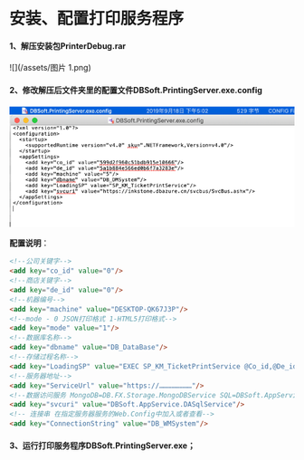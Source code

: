 # 安装、配置打印服务程序

#### 1、解压安装包PrinterDebug.rar

![](/assets/图片 1.png)

#### 2、修改解压后文件夹里的配置文件DBSoft.PrintingServer.exe.config

![](/assets/002.png)

**配置说明**：

```html
<!--公司关键字-->
<add key="co_id" value="0"/>
<!--商店关键字-->
<add key="de_id" value="0"/>
<!--机器编号-->
<add key="machine" value="DESKTOP-QK67J3P"/>
<!--mode - 0 JSON打印格式 1-HTML5打印格式-->
<add key="mode" value="1"/>
<!--数据库名称-->
<add key="dbname" value="DB_DataBase"/>
<!--存储过程名称-->
<add key="LoadingSP" value="EXEC SP_KM_TicketPrintService @Co_id,@De_id,@Machine,@ServerGuid"/>
<!--服务器地址-->
<add key="ServiceUrl" value="https://……………………"/>
<!--数据访问服务 MongoDB=DB.FX.Storage.MongoDBService SQL=DBSoft.AppService.DASqlService-->
<add key="svcuri" value="DBSoft.AppService.DASqlService"/>
<!-- 连接串 在指定服务器服务的Web.Config中加入或者查看-->
<add key="ConnectionString" value="DB_WMSystem"/>
```

#### 3、运行打印服务程序DBSoft.PrintingServer.exe；



